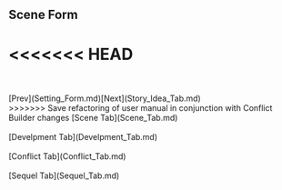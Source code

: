 ## Scene Form ##
<<<<<<< HEAD
=======
 <br/>
 <br/>
[Prev](Setting_Form.md)[Next](Story_Idea_Tab.md) <br/>
>>>>>>> Save refactoring of user manual in conjunction with Conflict Builder changes
[Scene Tab](Scene_Tab.md) <br/><br/>
[Develpment Tab](Develpment_Tab.md) <br/><br/>
[Conflict Tab](Conflict_Tab.md) <br/><br/>
[Sequel Tab](Sequel_Tab.md) <br/><br/>
